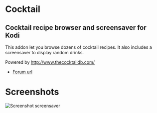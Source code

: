 
# Cocktail
## Cocktail recipe browser and screensaver for Kodi

This addon let you browse dozens of cocktail recipes.
It also includes a screensaver to display random drinks.

Powered by http://www.thecocktaildb.com/

* [Forum url](http://forum.kodi.tv/showthread.php?tid=235298)

# Screenshots

![Screenshot screensaver](http://s10.postimg.org/n9lnuqu6h/cocktailscreensaver.png)

